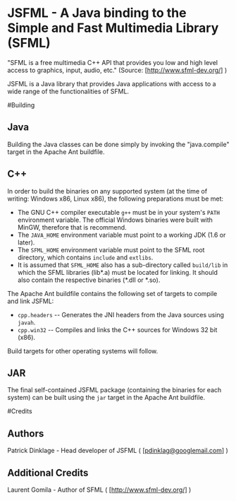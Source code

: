 JSFML - A Java binding to the Simple and Fast Multimedia Library (SFML)
=======================================================================

"SFML is a free multimedia C++ API that provides you low and high level access to graphics, input, audio, etc." (Source: [http://www.sfml-dev.org/] )

JSFML is a Java library that provides Java applications with access to a wide range of the functionalities of SFML.

#Building

Java
----
Building the Java classes can be done simply by invoking the "java.compile" target in the Apache Ant buildfile.

C++
---
In order to build the binaries on any supported system (at the time of writing: Windows x86, Linux x86),
the following preparations must be met:

 * The GNU C++ compiler executable `g++` must be in your system's `PATH` environment variable. The official Windows binaries were built with MinGW, therefore that is recommend.
 * The `JAVA_HOME` environment variable must point to a working JDK (1.6 or later).
 * The `SFML_HOME` environment variable must point to the SFML root directory, which contains `include` and `extlibs`.
 * It is assumed that `SFML_HOME` also has a sub-directory called `build/lib` in which the SFML libraries (lib*.a) must be located for linking. It should also contain the respective binaries (*.dll or *.so).

The Apache Ant buildfile contains the following set of targets to compile and link JSFML:

 * `cpp.headers` -- Generates the JNI headers from the Java sources using `javah`.
 * `cpp.win32` -- Compiles and links the C++ sources for Windows 32 bit (x86).

Build targets for other operating systems will follow.

JAR
---
The final self-contained JSFML package (containing the binaries for each system) can be built using the `jar` target in the Apache Ant buildfile.

#Credits

Authors
-------
Patrick Dinklage - Head developer of JSFML ( [pdinklag@googlemail.com] )

Additional Credits
------------------
Laurent Gomila - Author of SFML ( [http://www.sfml-dev.org/] )

